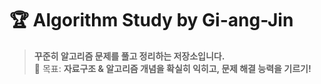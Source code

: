 # 🏆 Algorithm Study by Gi-ang-Jin 

> **꾸준히 알고리즘 문제를 풀고 정리하는 저장소입니다.**  
> 🚀 목표: **자료구조 & 알고리즘 개념을 확실히 익히고, 문제 해결 능력을 기르기!**  
